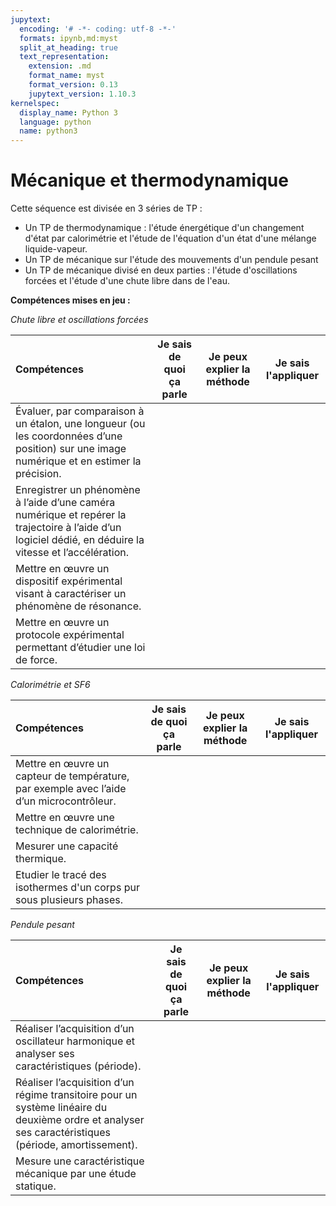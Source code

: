 ```yaml
---
jupytext:
  encoding: '# -*- coding: utf-8 -*-'
  formats: ipynb,md:myst
  split_at_heading: true
  text_representation:
    extension: .md
    format_name: myst
    format_version: 0.13
    jupytext_version: 1.10.3
kernelspec:
  display_name: Python 3
  language: python
  name: python3
---
```


# Mécanique et thermodynamique

Cette séquence est divisée en 3 séries de TP :
* Un TP de thermodynamique : l'étude énergétique d'un changement d'état par calorimétrie et l'étude de l'équation d'un état d'une mélange liquide-vapeur.
* Un TP de mécanique sur l'étude des mouvements d'un pendule pesant
* Un TP de mécanique divisé en deux parties : l'étude d'oscillations forcées et l'étude d'une chute libre dans de l'eau.

__Compétences mises en jeu :__

_Chute libre et oscillations forcées_

| Compétences | Je sais de quoi ça parle | Je peux explier la méthode | Je sais l'appliquer |
|:------------| :-:|:-:|:-:|
|Évaluer, par comparaison à un étalon, une longueur (ou les coordonnées d’une position) sur une image numérique et en estimer la précision.||||
|Enregistrer un phénomène à l’aide d’une caméra numérique et repérer la trajectoire à l’aide d’un logiciel dédié, en déduire la vitesse et l’accélération.||||
|Mettre en œuvre un dispositif expérimental visant à caractériser un phénomène de résonance.||||
|Mettre en œuvre un protocole expérimental permettant d’étudier une loi de force.||||



_Calorimétrie et SF6_

| Compétences | Je sais de quoi ça parle | Je peux explier la méthode | Je sais l'appliquer |
|:------------| :-:|:-:|:-:|
|Mettre en œuvre un capteur de température, par exemple avec l’aide d’un microcontrôleur.||||
|Mettre en œuvre une technique de calorimétrie.||||
|Mesurer une capacité thermique.||||
|Etudier le tracé des isothermes d'un corps pur sous plusieurs phases.||||


_Pendule pesant_

| Compétences | Je sais de quoi ça parle | Je peux explier la méthode | Je sais l'appliquer |
|:------------| :-:|:-:|:-:|
|Réaliser l’acquisition d’un oscillateur harmonique et analyser ses caractéristiques (période).||||
|Réaliser l’acquisition d’un régime transitoire pour un système linéaire du deuxième ordre et analyser ses caractéristiques (période, amortissement).||||
|Mesure une caractéristique mécanique par une étude statique.||||
